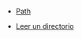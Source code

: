 * [Path](https://nodejs.org/api/path.html)



* [Leer un directorio](https://nodejs.org/api/fs.html#fs_fs_readdir_path_options_callback)


